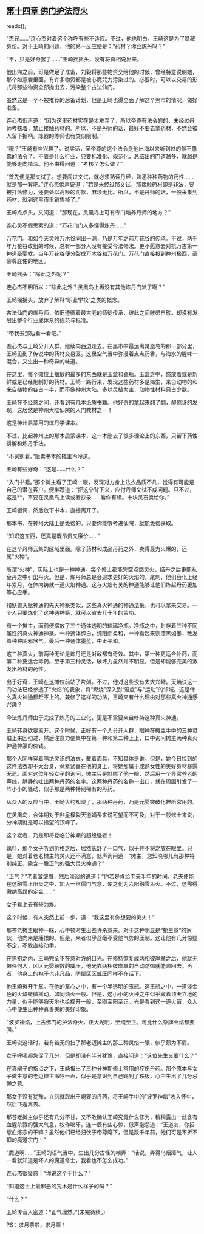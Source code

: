 ## [第十四章 佛门护法奇火](https://www.xxbiquge.com/11_11207/9072352.html)
readx();

  “杰兄……”连心杰对着这个称呼有些不适应。不过，他也明白，王崎这是为了隐藏身份。对于王崎的问题，他的第一反应便是：“药材？你会炼丹吗？”

  “不，只是好奇罢了……”王崎摇摇头，没有将真相说出来。

  他出海之前，可是做足了准备，刘毅将那些物资交给他的时候，曾经特意说明她，那个如意囊里面，有许多物资都是被心魔咒力污染过的。必要时，可以以交易的形式将那些物资全部抛出去，污染整个古法仙门。

  虽然这是一个不被推荐的后备计划，但是王崎也得全面了解这个黑市的情况，做好准备。

  连心杰低声道：“因为这里药材实在是太难弄了，所以帝尊有法令的的，未经过丹师考核着，禁止接触药材的。所以，不是丹师的话，最好不要去拿药材，不然会被人留下把柄。炼器的炼师也有类似限制。”

  “哦？”王崎有些兴趣了。说实话，圣帝尊的这个法令是他出海以来听到过的最不愚蠢的法令了。不管是什么行业，只要标准化、规范化，总结出的门道越多，就越是能够走向精深。他不由得问道：“考核？怎么做？”

  “首先便是那文试了。想要闯过文试，就必须熟读丹经，熟悉种种药物的药性……就是那一套吧。”连心杰低声说道：“若是未经过那文试，那接触药材即是非法，要被打落修为，还要处以高额的罚款，麻烦无比。所以，不是丹师的话，一般采集到药材，就到这黑市里销售掉了。”

  王崎点点头，又问道：“那现在，灵凰岛上可有专门培养丹师的地方？”

  连心灵不假思索的道：“万花门门人多懂得炼丹……”

  万花门。和如今天灵岭万木谷同出一源，乃是万年之前万花谷的传承。不过，两千年万花谷改组的时候，总有一部分人没有接受今法修法。更不愿意去对抗万古第一神道圣婴教。当年万花谷便分裂成万木谷和万花门。万花门直接投到神州极西，圣帝尊庇佑的地区。

  王崎摇头：“除此之外呢？”

  连心杰不明所以：“除此之外？灵凰岛上再没有其他炼丹门派了啊？”

  王崎摇摇头，放弃了解释“职业学校”之类的概念。

  古法仙门的炼丹师，依旧遵循着最古老的师徒传承，彼此之间敝帚自珍。却没有发展出整个行业成体系的规范与标准。

  “带我去那边看一看吧。”

  连心杰与王崎分开人群，继续向西边走去。在黑市中最远离灵凰岛的那一部分里，王崎见到了传说中的药材交易区。这里空气当中弥漫着点点药香，与海水的腥味一混合，又生出一种奇异的味道。

  在这里，每个摊位上摆放的最多的东西就是玉盒和瓷瓶。玉盒之中，盛放着或是新鲜或是已经炮制好的药材。王崎一路行来，发现这些药材多是海生，来自动物的和来自植物的各占一半，而不像神州大陆。多以灵植为主，动物性材料只占少数。

  王崎在不经意之间，还看到有几本纸质书籍。他好奇的拿起来翻了翻，却惊讶的发现，这居然是神州大陆仙院的入门教材之一！

  这是神州启蒙用的炼丹学课本。

  不过，比起神州上的那本启蒙课本，这一本删去了很多理论上的东西，只留下药性讲解和炼丹手法。

  “不买别看。”贩卖书本的摊主冷冷道。

  王崎有些好奇：“这是……什么？”

  “入门书籍。”那个摊主看了王崎一眼，发现对方身上法衣品质不凡，觉得有可能是自己的潜在客户。便推荐道：“把这个背下来，应付丹师文试不成问题。只不过，这是**，不要在灵凰岛上读或者抄录……看你有缘。十块灵石卖给你。”

  王崎错愕，然后放下书本，直接离开了。

  那本书，在神州大陆上是免费的。只要你能够考进仙院，就能免费获取。

  “知识这东西，还真是既昂贵又廉价……”

  在这个丹师云集的区域里面。除了药材和成品丹药之外，卖得最为火爆的，还属“火种”。

  所谓“火种”，实际上也是一种神通。每个修士都能凭空点燃灵火，结丹之后更能从金丹之中引出丹火。但是，炼丹师总是会追求更好的火焰的。尾刺，他们会化上经年累月，在体内铸就一道火焰神通。这与火焰有关的神通能够让他们炼起丹药更加等心应手。

  和妖兽天赋神通的先天神篆类似，这些真火神通的神通法篆，也可以拿来交易。一个人只要炼化了这神通神篆，就可以省去几十年的苦功。

  有一个摊主，面前便摆放了三个通体透明的琉璃净瓶。净瓶之中，封存着三种不同属性的真火神通神篆。一种通体纯白，纯阳而柔和，一种看起来则漆黑如墨，散发着种种阴邪煞气。最后一种通体墨蓝，中正平和。

  这三种真火，前两种无论是炼丹还是对敌都有奇效。其中，第一种更适合补药，而第二种更适合毒药。至于第三种灵活，破坏力虽然并不明显，但是却能够完美的激发出药材的药性。

  出于好奇，王崎在这摊位前站了片刻。不过，他对这些没有太大兴趣。天熵诀这一门功法已经参透了“火焰”的表象，将“燃烧”深入到“温度”与“运动”的领域。这是什么真火神通都赶不上的。兼修了这样的功法，王崎又有什么理由对那些真火神通感兴趣？

  今法炼丹师由于完成了炼丹的工业化，更是不需要亲自修持这种真火神通。

  王崎转身欲要离开。这个时候，正好有一个人分开人群，眼神在摊主手中的三种灵焰上来回扫过，然后注意力便集中在第一种和第二种上上，口中询问摊主两种真火神通神篆的价钱。

  那个人同样穿着隔绝灵识的法衣，戴着面具，不知具体是谁。但是，她今日捡到的这件法衣却不太合身，竟紧紧裹在他的身上，将她那属于成熟女性的美好身材暴露无遗。面对这位年轻女子的询问，摊主只是斜瞟了他一眼，然后用一个异常苍老的声线，静静的吐出两种丹药的名字。这两种丹药的名称一出口，就在周围引发了一阵小小的骚动，似乎那是两种特别稀有的丹药。

  从众人的反应当中，王崎大约知晓了，那两种丹药，乃是元婴突破化神所常用的。

  在灵凰岛，合体期对于非皇极裂天道嫡系来说可望而不可及，对于一般修士来说，分神期就是可以指望的顶峰了。

  这个老者，乃是即将登临分神期的超级强者！

  孰料，那个女子听到价格之后，居然长舒了一口气，似乎并不将之放在眼里。只是，她对着苍老摊主的灵火还不满意，低声询问道：“摊主，您知晓哪儿有那种特别纯正、隐含一股正气的强大灵火神通？”

  “正气？”老者皱皱眉，然后淡淡的说道：“你若是肯给老夫半年的时间，老夫便能在这融雪正阳炎之中，加入一丝儒门气意，使之化为六阳融雪炁火。不过，这需得缴纳高昂的定金……”

  女子看上去有些为难。

  这个时候，有人突然上前一步，道：“我这里有你想要的灵火！”

  那苍老摊主眼神一眯，心中顿时生出些许杀意来。对于这种明显是“抢生意”的家伙，他向来是痛恨的。但是，来者似乎丝毫不受他气势的压制。这让他有几分惊疑不定，不敢直接动手。

  在黑袍之内，王崎完全不在意对方的目光。在修持恢复成两相彼岸章之后，他就无惧任何人，区区元婴级数的威压，他光靠两相彼岸章的自动防御就能顶回去。再者，他身上的袍子也非凡品，防御区区威压同样不在话下。

  他王崎摊开手掌。在他的掌心之中，有一个半透明的玉瓶。这玉瓶之中，一道淡金色的火焰微微摇动，如同烛火一般。但是，这小小的火种之中似乎藏着顶天立地的力量，似乎能够将天地也给撑开一般，至刚至阳至正。光是看到这一道火苗，众人心中便生出种种真善美的美好印象。

  “波罗神焰，上古佛门的护法奇火，正大光明，至纯至正。可比什么杂牌火焰都要强。”

  王崎说这话时，若有若无的扫了那老迈摊主的那三种灵焰一眼，似乎颇为不屑。

  女子呼吸都急促了几分，但是却没有半分犹豫，直接问道：“这位先生又要什么？”

  在真阐子的指点之下，王崎报出了三种分神期修士常用的疗伤丹药。那个原本与女子做生意的老迈摊主冷哼一声，似乎是意识到自己踢到了铁板，心中生出了几分忌惮之意。

  那女子没有犹豫，立刻就取出王崎要的丹药，将王崎手中的“波罗神焰”收入怀中，然后飞遁离去。

  那苍老摊主似乎还有几分不甘，又不敢确认王崎究竟什么修为，稍稍露出一丝含有血腥杀戮的强大气息，权作呲牙。连一辰有些心惊，低声抱怨道：“王道友，你招惹血炼宗的干嘛？虽然他们已经归伏于帝尊麾下，但是数千年前，他们可是不折不扣的魔道宗门！”

  “魔道啊……”王崎的语气当中，生出几分古怪的嘲弄：“话说，弄得乌烟瘴气，让人一看就知道是坏人的魔道修士，我看也不怎么成功。”

  连心杰很疑惑：“你说这个干什么？”

  “知道这世上最邪恶的咒术是什么样子的吗？”

  “什么？”

  王崎传音入密道：“正气凛然。”(未完待续。)

  PS：求月票啦，求月票！
